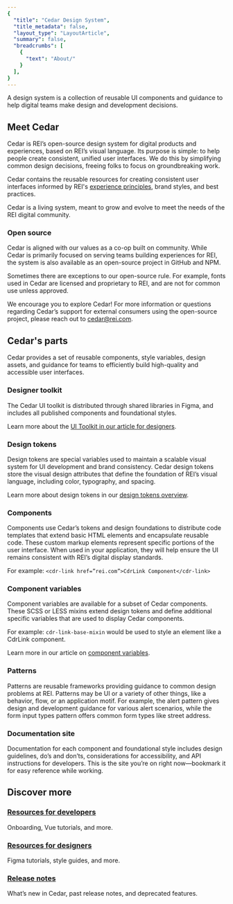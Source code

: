 ```yaml
---
{
  "title": "Cedar Design System",
  "title_metadata": false,
  "layout_type": "LayoutArticle",
  "summary": false,
  "breadcrumbs": [
    {
      "text": "About/"
    }
  ],
}
---
```


<cdr-doc-table-of-contents-shell parentSelector='h2' childSelector='h3'>

 A design system is a collection of reusable UI components and guidance to help digital teams make design and development decisions. 
  
## Meet Cedar
Cedar is REI’s open-source design system for digital products and experiences, based on REI’s visual language. Its purpose is simple: to help people create consistent, unified user interfaces. We do this by simplifying common design decisions, freeing folks to focus on groundbreaking work. 
  
Cedar contains the reusable resources for creating consistent user interfaces informed by REI's [experience principles](../../foundation/experience-principles/), brand styles, and best practices.

Cedar is a living system, meant to grow and evolve to meet the needs of the REI digital community.


### Open source

Cedar is aligned with our values as a co-op built on community. While Cedar is primarily focused on serving teams building experiences for REI, the system is also available as an open-source project in GitHub and NPM.

Sometimes there are exceptions to our open-source rule. For example, fonts used in Cedar are licensed and proprietary to REI, and are not for common use unless approved.

We encourage you to explore Cedar! For more information or questions regarding Cedar’s support for external consumers using the open-source project, please reach out to [cedar@rei.com](mailto:cedar@rei.com).  


## Cedar's parts
  
Cedar provides a set of reusable components, style variables, design assets, and guidance for teams to efficiently build high-quality and accessible user interfaces.

### Designer toolkit
The Cedar UI toolkit is distributed through shared libraries in Figma, and includes all published components and foundational styles.

Learn more about the [UI Toolkit in our article for designers](../../resources/for-designers/).

###  Design tokens
Design tokens are special variables used to maintain a scalable visual system for UI development and brand consistency. Cedar design tokens store the visual design attributes that define the foundation of REI’s visual language, including color, typography, and spacing.

Learn more about design tokens in our [design tokens overview](../../tokens/overview/).

###  Components
Components use Cedar’s tokens and design foundations to distribute code templates that extend basic HTML elements and encapsulate reusable code. These custom markup elements represent specific portions of the user interface. When used in your application, they will help ensure the UI remains consistent with REI’s digital display standards.
  
For example:
`<cdr-link href=”rei.com”>CdrLink Component</cdr-link>`

### Component variables
  
Component variables are available for a subset of Cedar components. These SCSS or LESS mixins extend design tokens and define additional specific variables that are used to display Cedar components.
  
For example:
`cdr-link-base-mixin` would be used to style an element like a CdrLink component.

Learn more in our article on [component variables](../../components/component-variables/).
  
### Patterns
  
Patterns are reusable frameworks providing guidance to common design problems at REI. Patterns may be UI or a variety of other things, like a behavior, flow, or an application motif. For example, the alert pattern gives design and development guidance for various alert scenarios, while the form input types pattern offers common form types like street address.
  
### Documentation site
  
Documentation for each component and foundational style includes design guidelines, do’s and don’ts, considerations for accessibility, and API instructions for developers. This is the site you’re on right now—bookmark it for easy reference while working.

## Discover more
  
### [Resources for developers](../../resources/for-developers/)
Onboarding, Vue tutorials, and more.
  
### [Resources for designers](../../resources/for-designers/)
Figma tutorials, style guides, and more.
  
### [Release notes](../../release-notes/archive/)
What’s new in Cedar, past release notes, and deprecated features.

</cdr-doc-table-of-contents-shell>
